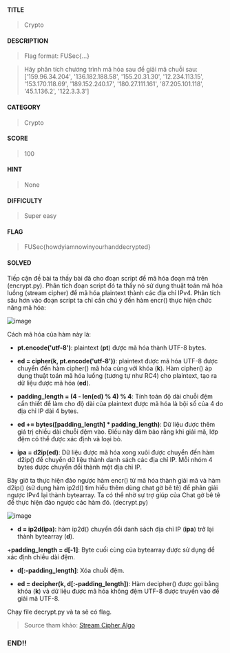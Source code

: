 #### TITLE
>Crypto
#### DESCRIPTION
>Flag format: FUSec{...}

>Hãy phân tích chương trình mã hóa sau để giải mã chuỗi sau: ['159.96.34.204', '136.182.188.58', '155.20.31.30', '12.234.113.15', '153.170.118.69', '189.152.240.17', '180.27.111.161', '87.205.101.118', '45.1.136.2', '122.3.3.3']
#### CATEGORY
>Crypto
#### SCORE
>100
#### HINT
>None
#### DIFFICULTY
>Super easy
#### FLAG
>FUSec{howdyiamnowinyourhanddecrypted}
#### SOLVED
Tiếp cận đề bài ta thấy bài đã cho đoạn script để mã hóa đoạn mã trên (encrypt.py). Phân tích đoạn script đó ta thấy nó sử dụng thuật toán mã hóa luồng (stream cipher) để mã hóa plaintext thành các địa chỉ IPv4. Phân tích sâu hơn vào đoạn script ta chỉ cần chú ý đến hàm encr() thực hiện chức năng mã hóa:

![image](https://github.com/u53r007/2024/assets/165979681/b54dbc76-e573-458f-870b-14557b464098)

Cách mã hóa của hàm này là:

+ __pt.encode('utf-8')__:  plaintext (__pt__) được mã hóa thành UTF-8 bytes.

+ __ed = cipher(k, pt.encode('utf-8'))__: plaintext được mã hóa UTF-8 được chuyển đến hàm cipher() mã hóa cùng với khóa (__k__). Hàm cipher() áp dụng thuật toán mã hóa luồng (tương tự như RC4) cho plaintext, tạo ra dữ liệu được mã hóa (__ed__).

+ __padding_length = (4 - len(ed) % 4) % 4__: Tính toán độ dài chuỗi đệm cần thiết để làm cho độ dài của plaintext được mã hóa là bội số của 4 do địa chỉ IP dài 4 bytes.

+ __ed += bytes([padding_length] * padding_length)__: Dữ liệu được thêm giá trị chiều dài chuỗi đệm vào. Điều này đảm bảo rằng khi giải mã, lớp đệm có thể được xác định và loại bỏ.

+ __ipa = d2ip(ed)__: Dữ liệu được mã hóa xong xuôi được chuyển đến hàm d2ip() để chuyển dữ liệu thành danh sách các địa chỉ IP. Mỗi nhóm 4 bytes được chuyển đổi thành một địa chỉ IP.

Bây giờ ta thực hiện đảo ngược hàm encr() từ mã hóa thành giải mã và hàm d2ip() (sử dụng hàm ip2d() tìm hiểu thêm dùng chat gờ bê tê) để phân giải ngược IPv4 lại thành bytearray. Ta có thể nhờ sự trợ giúp của Chat gờ bê tê để thực hiện đảo ngược các hàm đó. (decrypt.py)

![image](https://github.com/u53r007/2024/assets/165979681/15a711fd-7f76-4b62-81fd-d3f7423bd070)

+ __d = ip2d(ipa)__: hàm ip2d() chuyển đổi danh sách địa chỉ IP (__ipa__) trở lại thành bytearray (__d__).

+__padding_length = d[-1]__: Byte cuối cùng của bytearray được sử dụng để xác định chiều dài đệm.

+ __d[:-padding_length]__: Xóa chuỗi đệm.

+ __ed = decipher(k, d[:-padding_length])__:  Hàm decipher() được gọi bằng khóa (__k__) và dữ liệu được mã hóa không đệm UTF-8 được truyền vào để giải mã UTF-8.

Chạy file decrypt.py và ta sẽ có flag.

> Source tham khảo: [Stream Cipher Algo](https://www.geeksforgeeks.org/stream-ciphers/)

### END!!
